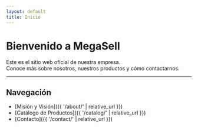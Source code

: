 ```yaml
---
layout: default
title: Inicio
---
```


# Bienvenido a MegaSell

Este es el sitio web oficial de nuestra empresa.  
Conoce más sobre nosotros, nuestros productos y cómo contactarnos.

---

## Navegación

- [Misión y Visión]({{ '/about/' | relative_url }})
- [Catálogo de Productos]({{ '/catalog/' | relative_url }})
- [Contacto]({{ '/contact/' | relative_url }})


